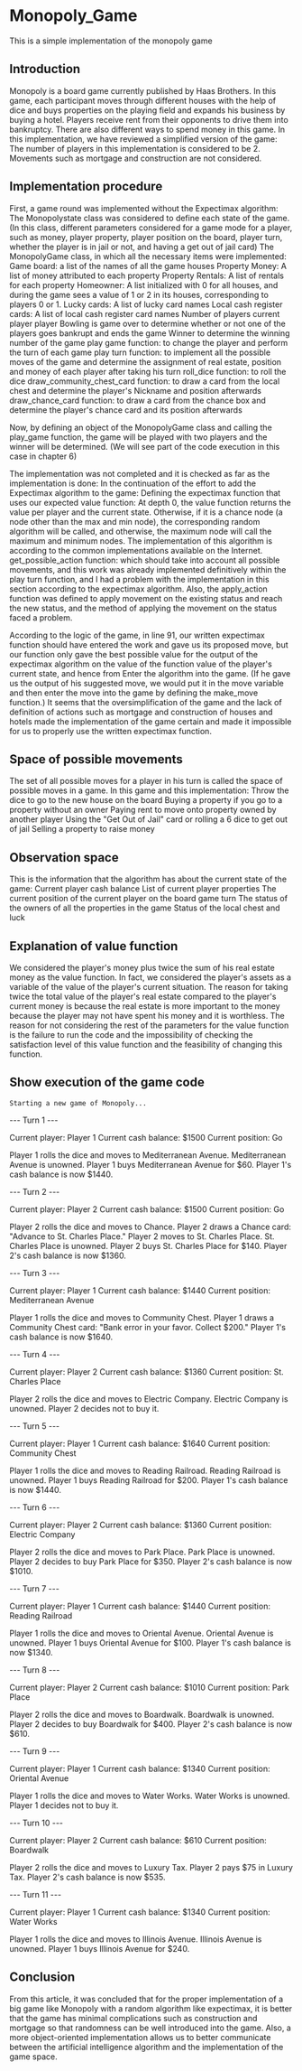 # Monopoly_Game
This is a simple implementation of the monopoly game
## Introduction
Monopoly is a board game currently published by Haas Brothers. In this game, each participant moves through different houses with the help of dice and buys properties on the playing field and expands his business by buying a hotel. Players receive rent from their opponents to drive them into bankruptcy. There are also different ways to spend money in this game.
In this implementation, we have reviewed a simplified version of the game:
The number of players in this implementation is considered to be 2.
Movements such as mortgage and construction are not considered.
## Implementation procedure
First, a game round was implemented without the Expectimax algorithm:
The Monopolystate class was considered to define each state of the game. (In this class, different parameters considered for a game mode for a player, such as money, player property, player position on the board, player turn, whether the player is in jail or not, and having a get out of jail card)
The MonopolyGame class, in which all the necessary items were implemented:
Game board: a list of the names of all the game houses
Property Money: A list of money attributed to each property
Property Rentals: A list of rentals for each property
Homeowner: A list initialized with 0 for all houses, and during the game sees a value of 1 or 2 in its houses, corresponding to players 0 or 1.
Lucky cards: A list of lucky card names
Local cash register cards: A list of local cash register card names
Number of players
current player
player
Bowling is game over to determine whether or not one of the players goes bankrupt and ends the game
Winner to determine the winning number of the game
play game function: to change the player and perform the turn of each game
play turn function: to implement all the possible moves of the game and determine the assignment of real estate, position and money of each player after taking his turn
roll_dice function: to roll the dice
draw_community_chest_card function: to draw a card from the local chest and determine the player's Nickname and position afterwards
draw_chance_card function: to draw a card from the chance box and determine the player's chance card and its position afterwards

Now, by defining an object of the MonopolyGame class and calling the play_game function, the game will be played with two players and the winner will be determined. (We will see part of the code execution in this case in chapter 6)

The implementation was not completed and it is checked as far as the implementation is done:
In the continuation of the effort to add the Expectimax algorithm to the game:
Defining the expectimax function that uses our expected value function:
At depth 0, the value function returns the value per player and the current state.
Otherwise, if it is a chance node (a node other than the max and min node), the corresponding random algorithm will be called, and otherwise, the maximum node will call the maximum and minimum nodes.
The implementation of this algorithm is according to the common implementations available on the Internet.
get_possible_action function: which should take into account all possible movements, and this work was already implemented definitively within the play turn function, and I had a problem with the implementation in this section according to the expectimax algorithm.
Also, the apply_action function was defined to apply movement on the existing status and reach the new status, and the method of applying the movement on the status faced a problem.

According to the logic of the game, in line 91, our written expectimax function should have entered the work and gave us its proposed move, but our function only gave the best possible value for the output of the expectimax algorithm on the value of the function value of the player's current state, and hence from Enter the algorithm into the game. (If he gave us the output of his suggested move, we would put it in the move variable and then enter the move into the game by defining the make_move function.)
It seems that the oversimplification of the game and the lack of definition of actions such as mortgage and construction of houses and hotels made the implementation of the game certain and made it impossible for us to properly use the written expectimax function.
## Space of possible movements
The set of all possible moves for a player in his turn is called the space of possible moves in a game.
In this game and this implementation:
Throw the dice to go to the new house on the board
Buying a property if you go to a property without an owner
Paying rent to move onto property owned by another player
Using the "Get Out of Jail" card or rolling a 6 dice to get out of jail
Selling a property to raise money
## Observation space
This is the information that the algorithm has about the current state of the game:
Current player cash balance
List of current player properties
The current position of the current player on the board
game turn
The status of the owners of all the properties in the game
Status of the local chest and luck
## Explanation of value function
We considered the player's money plus twice the sum of his real estate money as the value function.
In fact, we considered the player's assets as a variable of the value of the player's current situation. The reason for taking twice the total value of the player's real estate compared to the player's current money is because the real estate is more important to the money because the player may not have spent his money and it is worthless.
The reason for not considering the rest of the parameters for the value function is the failure to run the code and the impossibility of checking the satisfaction level of this value function and the feasibility of changing this function.
## Show execution of the game code

    Starting a new game of Monopoly...

--- Turn 1 ---

Current player: Player 1
Current cash balance: $1500
Current position: Go

Player 1 rolls the dice and moves to Mediterranean Avenue.
Mediterranean Avenue is unowned. Player 1 buys Mediterranean Avenue for $60.
Player 1's cash balance is now $1440.

--- Turn 2 ---

Current player: Player 2
Current cash balance: $1500
Current position: Go

Player 2 rolls the dice and moves to Chance.
Player 2 draws a Chance card: "Advance to St. Charles Place."
Player 2 moves to St. Charles Place.
St. Charles Place is unowned. Player 2 buys St. Charles Place for $140.
Player 2's cash balance is now $1360.
 
--- Turn 3 ---

Current player: Player 1
Current cash balance: $1440
Current position: Mediterranean Avenue

Player 1 rolls the dice and moves to Community Chest.
Player 1 draws a Community Chest card: "Bank error in your favor. Collect $200."
Player 1's cash balance is now $1640.

--- Turn 4 ---

Current player: Player 2
Current cash balance: $1360
Current position: St. Charles Place

Player 2 rolls the dice and moves to Electric Company.
Electric Company is unowned. Player 2 decides not to buy it.

--- Turn 5 ---

Current player: Player 1
Current cash balance: $1640
Current position: Community Chest

Player 1 rolls the dice and moves to Reading Railroad.
Reading Railroad is unowned. Player 1 buys Reading Railroad for $200.
Player 1's cash balance is now $1440.
 
--- Turn 6 ---

Current player: Player 2
Current cash balance: $1360
Current position: Electric Company

Player 2 rolls the dice and moves to Park Place.
Park Place is unowned. Player 2 decides to buy Park Place for $350.
Player 2's cash balance is now $1010.

--- Turn 7 ---

Current player: Player 1
Current cash balance: $1440
Current position: Reading Railroad

Player 1 rolls the dice and moves to Oriental Avenue.
Oriental Avenue is unowned. Player 1 buys Oriental Avenue for $100.
Player 1's cash balance is now $1340.

--- Turn 8 ---

Current player: Player 2
Current cash balance: $1010
Current position: Park Place

Player 2 rolls the dice and moves to Boardwalk.
Boardwalk is unowned. Player 2 decides to buy Boardwalk for $400.
Player 2's cash balance is now $610. 

--- Turn 9 ---

Current player: Player 1
Current cash balance: $1340
Current position: Oriental Avenue

Player 1 rolls the dice and moves to Water Works.
Water Works is unowned. Player 1 decides not to buy it.

--- Turn 10 ---

Current player: Player 2
Current cash balance: $610
Current position: Boardwalk

Player 2 rolls the dice and moves to Luxury Tax.
Player 2 pays $75 in Luxury Tax.
Player 2's cash balance is now $535.

--- Turn 11 ---

Current player: Player 1
Current cash balance: $1340
Current position: Water Works

Player 1 rolls the dice and moves to Illinois Avenue.
Illinois Avenue is unowned. Player 1 buys Illinois Avenue for $240.
## Conclusion
From this article, it was concluded that for the proper implementation of a big game like Monopoly with a random algorithm like expectimax, it is better that the game has minimal complications such as construction and mortgage so that randomness can be well introduced into the game.
Also, a more object-oriented implementation allows us to better communicate between the artificial intelligence algorithm and the implementation of the game space.
